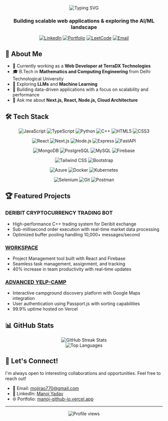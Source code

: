 <div align="center">
  <img src="https://readme-typing-svg.herokuapp.com?font=Fira+Code&size=32&duration=3000&pause=1000&color=2F80ED&center=true&vCenter=true&width=600&lines=Hi+there!+I'm+Manoj+Kumar;Full+Stack+Developer;Cloud+Engineering+Enthusiast;Data+Science+Explorer" alt="Typing SVG" />
</div>

<h3 align="center">Building scalable web applications & exploring the AI/ML landscape</h3>

<div align="center">
  
  [![LinkedIn](https://img.shields.io/badge/LinkedIn-0077B5?style=for-the-badge&logo=linkedin&logoColor=white)](https://www.linkedin.com/in/manoj-yadav-41806b202/)
  [![Portfolio](https://img.shields.io/badge/Portfolio-000000?style=for-the-badge&logo=vercel&logoColor=white)](https://manoj-github-io.vercel.app/)
  [![LeetCode](https://img.shields.io/badge/LeetCode-FFA116?style=for-the-badge&logo=leetcode&logoColor=black)](https://leetcode.com/u/urahara_kisuke_daijoubu_desu/)
  [![Email](https://img.shields.io/badge/Email-D14836?style=for-the-badge&logo=gmail&logoColor=white)](mailto:mojirao770@gmail.com)
  
</div>

## 🧠 About Me

- 🔭 Currently working as a **Web Developer at TerraDX Technologies**
- 🎓 B.Tech in **Mathematics and Computing Engineering** from Delhi Technological University
- 🌱 Exploring **LLMs** and **Machine Learning**
- 🚀 Building data-driven applications with a focus on scalability and performance
- 💬 Ask me about **Next.js, React, Node.js, Cloud Architecture**


## 🛠️ Tech Stack

<div align="center">
  
  ![JavaScript](https://img.shields.io/badge/-JavaScript-F7DF1E?style=flat-square&logo=javascript&logoColor=black)
  ![TypeScript](https://img.shields.io/badge/-TypeScript-3178C6?style=flat-square&logo=typescript&logoColor=white)
  ![Python](https://img.shields.io/badge/-Python-3776AB?style=flat-square&logo=python&logoColor=white)
  ![C++](https://img.shields.io/badge/-C++-00599C?style=flat-square&logo=cplusplus&logoColor=white)
  ![HTML5](https://img.shields.io/badge/-HTML5-E34F26?style=flat-square&logo=html5&logoColor=white)
  ![CSS3](https://img.shields.io/badge/-CSS3-1572B6?style=flat-square&logo=css3&logoColor=white)
  
  ![React](https://img.shields.io/badge/-React-61DAFB?style=flat-square&logo=react&logoColor=black)
  ![Next.js](https://img.shields.io/badge/-Next.js-000000?style=flat-square&logo=nextdotjs&logoColor=white)
  ![Node.js](https://img.shields.io/badge/-Node.js-339933?style=flat-square&logo=nodedotjs&logoColor=white)
  ![Express](https://img.shields.io/badge/-Express-000000?style=flat-square&logo=express&logoColor=white)
  ![FastAPI](https://img.shields.io/badge/-FastAPI-009688?style=flat-square&logo=fastapi&logoColor=white)
  
  ![MongoDB](https://img.shields.io/badge/-MongoDB-47A248?style=flat-square&logo=mongodb&logoColor=white)
  ![PostgreSQL](https://img.shields.io/badge/-PostgreSQL-4169E1?style=flat-square&logo=postgresql&logoColor=white)
  ![MySQL](https://img.shields.io/badge/-MySQL-4479A1?style=flat-square&logo=mysql&logoColor=white)
  ![Firebase](https://img.shields.io/badge/-Firebase-FFCA28?style=flat-square&logo=firebase&logoColor=black)
  
  ![Tailwind CSS](https://img.shields.io/badge/-Tailwind_CSS-38B2AC?style=flat-square&logo=tailwindcss&logoColor=white)
  ![Bootstrap](https://img.shields.io/badge/-Bootstrap-7952B3?style=flat-square&logo=bootstrap&logoColor=white)
  
  ![Azure](https://img.shields.io/badge/-Azure-0078D4?style=flat-square&logo=microsoftazure&logoColor=white)
  ![Docker](https://img.shields.io/badge/-Docker-2496ED?style=flat-square&logo=docker&logoColor=white)
  ![Kubernetes](https://img.shields.io/badge/-Kubernetes-326CE5?style=flat-square&logo=kubernetes&logoColor=white)
  
  ![Selenium](https://img.shields.io/badge/-Selenium-43B02A?style=flat-square&logo=selenium&logoColor=white)
  ![Git](https://img.shields.io/badge/-Git-F05032?style=flat-square&logo=git&logoColor=white)
  ![Postman](https://img.shields.io/badge/-Postman-FF6C37?style=flat-square&logo=postman&logoColor=white)
  
</div>

## 🏆 Featured Projects

### DERIBIT CRYPTOCURRENCY TRADING BOT
- High-performance C++ trading system for Deribit exchange
- Sub-millisecond order execution with real-time market data processing
- Optimized buffer pooling handling 10,000+ messages/second

### [WORKSPACE](https://github.com/manoj/workspace)
- Project Management tool built with React and Firebase
- Seamless task management, assignment, and tracking
- 40% increase in team productivity with real-time updates

### [ADVANCED YELP-CAMP](https://github.com/manoj/yelp-camp)
- Interactive campground discovery platform with Google Maps integration
- User authentication using Passport.js with sorting capabilities
- 99.9% uptime hosted on Vercel

## 📊 GitHub Stats

<div align="center">
  <img src="https://github-readme-streak-stats.herokuapp.com/?user=manoj&theme=tokyonight" alt="GitHub Streak Stats" />
</div>

<div align="center">
  <img src="https://github-readme-stats.vercel.app/api/top-langs/?username=manoj&layout=compact&theme=tokyonight" alt="Top Languages" />
</div>

## 🤝 Let's Connect!

I'm always open to interesting collaborations and opportunities. Feel free to reach out!

- 📧 Email: [mojirao770@gmail.com](mailto:mojirao770@gmail.com)
- 💼 LinkedIn: [Manoj Yadav](https://www.linkedin.com/in/manoj-yadav-41806b202/)
- 🌐 Portfolio: [manoj-github-io.vercel.app](https://manoj-github-io.vercel.app/)

---

<div align="center">
  <img src="https://komarev.com/ghpvc/?username=manoj&style=flat-square&color=blue" alt="Profile views" />
</div>
